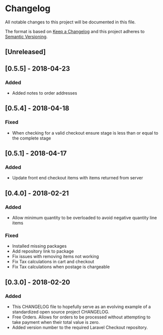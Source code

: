 # Changelog

All notable changes to this project will be documented in this file.

The format is based on [Keep a Changelog](http://keepachangelog.com/en/1.0.0/)
and this project adheres to [Semantic Versioning](http://semver.org/spec/v2.0.0.html).

## [Unreleased]

## [0.5.5] - 2018-04-23

### Added

- Added notes to order addresses

## [0.5.4] - 2018-04-18

### Fixed

- When checking for a valid checkout ensure stage is less than or equal to the complete stage

## [0.5.1] - 2018-04-17

### Added

- Update front end checkout items with items returned from server

## [0.4.0] - 2018-02-21

### Added

- Allow minimum quantity to be overloaded to avoid negative quantity line items

### Fixed

- Installed missing packages
- Add repository link to package
- Fix issues with removing items not working
- Fix Tax calculations in cart and checkout
- Fix Tax calculations when postage is chargeable

## [0.3.0] - 2018-02-20

### Added

- This CHANGELOG file to hopefully serve as an evolving example of a
  standardized open source project CHANGELOG.
- Free Orders. Allows for orders to be processed without attempting to take payment when their total value is zero.
- Added version number to the required Laravel Checkout repository.
